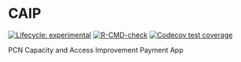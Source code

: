 
<!-- README.md is generated from README.Rmd. Please edit that file -->

# CAIP

<!-- badges: start -->

[![Lifecycle:
experimental](https://img.shields.io/badge/lifecycle-experimental-orange.svg)](https://lifecycle.r-lib.org/articles/stages.html#experimental)
[![R-CMD-check](https://github.com/NHS-South-Central-and-West/CAIP/actions/workflows/R-CMD-check.yaml/badge.svg)](https://github.com/NHS-South-Central-and-West/CAIP/actions/workflows/R-CMD-check.yaml)
[![Codecov test
coverage](https://codecov.io/gh/NHS-South-Central-and-West/CAIP/branch/main/graph/badge.svg)](https://app.codecov.io/gh/NHS-South-Central-and-West/CAIP?branch=main)
<!-- badges: end -->

PCN Capacity and Access Improvement Payment App
